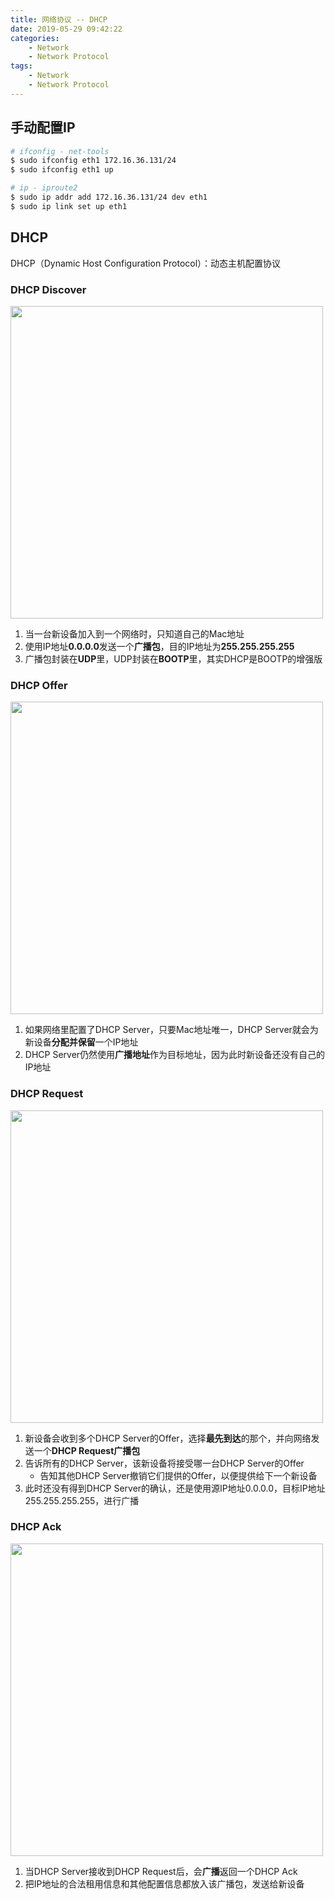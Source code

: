```yaml
---
title: 网络协议 -- DHCP
date: 2019-05-29 09:42:22
categories:
    - Network
    - Network Protocol
tags:
    - Network
    - Network Protocol
---
```


## 手动配置IP
```sh
# ifconfig - net-tools
$ sudo ifconfig eth1 172.16.36.131/24
$ sudo ifconfig eth1 up

# ip - iproute2
$ sudo ip addr add 172.16.36.131/24 dev eth1
$ sudo ip link set up eth1
```

<!-- more -->

## DHCP
DHCP（Dynamic Host Configuration Protocol）：动态主机配置协议

### DHCP Discover
<img src="https://network-protocol-1253868755.cos.ap-guangzhou.myqcloud.com/network-protocol-dhcp-discover.png" width=500/>

1. 当一台新设备加入到一个网络时，只知道自己的Mac地址
2. 使用IP地址**0.0.0.0**发送一个**广播包**，目的IP地址为**255.255.255.255**
3. 广播包封装在**UDP**里，UDP封装在**BOOTP**里，其实DHCP是BOOTP的增强版

### DHCP Offer
<img src="https://network-protocol-1253868755.cos.ap-guangzhou.myqcloud.com/network-protocol-dhcp-offer.png" width=500/>

1. 如果网络里配置了DHCP Server，只要Mac地址唯一，DHCP Server就会为新设备**分配并保留**一个IP地址
2. DHCP Server仍然使用**广播地址**作为目标地址，因为此时新设备还没有自己的IP地址

### DHCP Request
<img src="https://network-protocol-1253868755.cos.ap-guangzhou.myqcloud.com/network-protocol-dhcp-request.png" width=500/>

1. 新设备会收到多个DHCP Server的Offer，选择**最先到达**的那个，并向网络发送一个**DHCP Request广播包**
2. 告诉所有的DHCP Server，该新设备将接受哪一台DHCP Server的Offer
    - 告知其他DHCP Server撤销它们提供的Offer，以便提供给下一个新设备
3. 此时还没有得到DHCP Server的确认，还是使用源IP地址0.0.0.0，目标IP地址255.255.255.255，进行广播

### DHCP Ack
<img src="https://network-protocol-1253868755.cos.ap-guangzhou.myqcloud.com/network-protocol-dhcp-ack.png" width=500/>

1. 当DHCP Server接收到DHCP Request后，会**广播**返回一个DHCP Ack
2. 把IP地址的合法租用信息和其他配置信息都放入该广播包，发送给新设备

<!-- indicate-the-source -->
